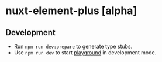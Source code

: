 # nuxt-element-plus [alpha]

## Development

- Run `npm run dev:prepare` to generate type stubs.
- Use `npm run dev` to start [playground](./playground) in development mode.
